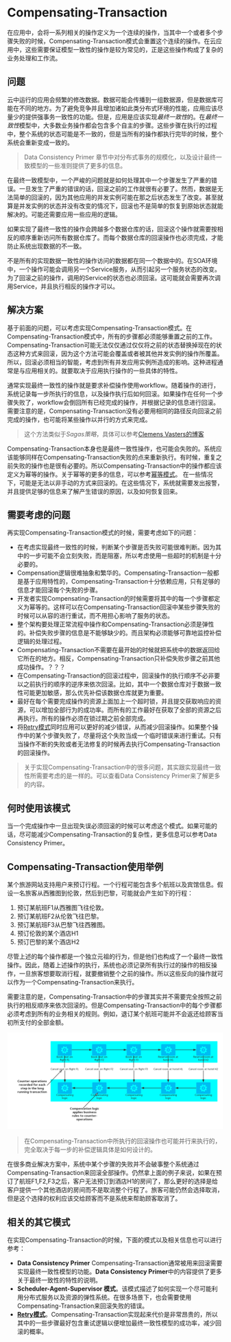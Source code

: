 # Compensating-Transaction

在应用中，会将一系列相关的操作定义为一个连续的操作，当其中一个或者多个步骤失败的时候，Compensating-Transaction模式会重置这个连续的操作。在云应用中，这些需要保证模型一致性的操作是较为常见的，正是这些操作构成了复杂的业务处理和工作流。

## 问题

云中运行的应用会频繁的修改数据。数据可能会传播到一组数据源，但是数据库可能在不同的地方。为了避免竞争并且增加诸如此类分布式环境的性能，应用应该尽量少的提供强事务一致性的功能。但是，应用是应该实现*最终一致性*的。在*最终一致性*模型中，大多数业务操作都会包含多个自主的步骤。这些步骤在执行的过程中，整个系统的状态可能是不一致的，但是当所有的操作都执行完毕的时候，整个系统会重新变成一致的。

> Data Consistency Primer 章节中对分布式事务的规模化，以及设计最终一致模型的一些准则提供了更多的信息。

在最终一致模型中，一个严峻的问题就是如何处理其中一个步骤发生了严重的错误。一旦发生了严重的错误的话，回滚之前的工作就很有必要了。然而，数据是无法简单的回滚的，因为其他应用的并发实例可能在那之后状态发生了改变。甚至就算是并发实例的状态并没有改变的情况下，回滚也不是简单的恢复到原始状态就能解决的。可能还需要应用一些应用的逻辑。

如果实现了最终一致性的操作会跨越多个数据仓库的话，回滚这个操作就需要按相反的顺序重新访问所有数据仓库了。而每个数据仓库的回滚操作也必须完成，才能防止系统出现数据的不一致。

不是所有的实现数据一致性的操作访问的数据都在同一个数据中的。在SOA环境中，一个操作可能会调用另一个Service服务，从而引起另一个服务状态的改变。为了回滚之前的操作，调用的Service的状态也必须回滚。这可能就会需要再次调用Service，并且执行相反的操作才可以。

## 解决方案

基于前面的问题，可以考虑实现Compensating-Transaction模式。在Compensating-Transaction模式中，所有的步骤都必须能够重置之前的工作。Compensating-Transaction可能无法仅仅通过仅仅将之前的状态替换掉现在的状态这种方式来回滚，因为这个方法可能会覆盖或者被其他并发实例的操作所覆盖。所以，回滚必须相当的智能，考虑到所有并发应用实例所造成的影响。这种进程通常是与应用相关的。就要取决于应用执行操作的一些具体的特性。

通常实现最终一致性的操作就是要求补偿操作使用workflow。随着操作的进行，系统记录每一步所执行的信息，以及操作执行后如何回滚。如果操作在任何一个步骤失败了，workflow会倒回所有已经完成的操作，并根据记录的信息进行回滚。需要注意的是，Compensating-Transaction没有必要用相同的路径反向回滚之前完成的操作，也可能将某些操作以并行的方式来完成。

> 这个方法类似于*Sagas策略*，具体可以参考[Clemens Vasters的博客](http://vasters.com/clemensv/2012/09/01/Sagas.aspx)

Compensating-Transaction本身也是最终一致性操作，也可能会失败的。系统应该能够同样在Compensating-Transaction失败的点来重新执行。有时候，重复之前失败的操作也是很有必要的。所以Compensating-Transaction中的操作都应该定义为幂等的操作。关于幂等的更多的信息，可以参考[幂等模式](http://blog.jonathanoliver.com/2010/04/idempotency-patterns/)。
在一些情况下，可能是无法以非手动的方式来回滚的。在这些情况下，系统就需要发出报警，并且提供足够的信息来了解产生错误的原因，以及如何恢复回来。

## 需要考虑的问题

再实现Compensating-Transaction模式的时候，需要考虑如下的问题：

* 在考虑实现最终一致性的时候，判断某个步骤是否失败可能很难判断。因为其中的一步可能不会立刻失败，而是阻塞，所以考虑使用一些超时的机制是十分必要的。
* Compensation逻辑很难抽象和繁华的。Compensating-Transaction一般都是基于应用特性的，Compensating-Transaction十分依赖应用，只有足够的信息才能回滚每个失败的步骤。
* 开发者实现Compensating-Transaction的时候需要将其中的每一个步骤都定义为幂等的。这样可以在Compensating-Transaction回滚中某些步骤失败的时候可以从容的进行重试，而不用担心影响了服务的状态。
* 整个架构要处理正常流程中操作和Compensating-Transaction必须是弹性的。补偿失败步骤的信息是不能够缺少的。而且架构必须能够可靠地监控补偿逻辑的处理过程。
* Compensating-Transaction不需要在最开始的时候就把系统中的数据返回给它所在的地方。相反，Compensating-Transaction只补偿失败步骤之前其他成功操作。？？？
* 在Compensating-Transaction的回滚过程中，回滚操作的执行顺序不必非要以之前执行的顺序的逆序来依次回滚。比如，其中一个数据仓库对于数据一致性可能更加敏感，那么优先补偿该数据仓库就更为重要。
* 最好在每个需要完成操作的资源上面加上一个超时锁，并且提交获取响应的资源，可以增加全部行为的成功率。而所有的工作最好在获取了全部的资源之后再执行。所有的操作必须在锁过期之前全部完成。
* 将[Retry模式](../Retry/retry-pattern.md)同时应用可以更好的减少错误，从而减少回滚操作。如果整个操作中的某个步骤失败了，尽量将这个失败当成一个临时错误来进行重试。只有当操作不断的失败或者无法修复的时候再去执行Compensating-Transaction的回滚操作。
> 关于实现Compensating-Transaction中的很多问题，其实跟实现最终一致性所需要考虑的是一样的。可以查看Data Consistency Primer来了解更多的内容。

## 何时使用该模式

当一个完成操作中一旦出现失误必须回滚的时候可以考虑这个模式。如果可能的话，尽可能减少Compensating-Transaction的复杂性，更多信息可以参考Data Consistency Primer。

## Compensating-Transaction使用举例

某个旅游网站支持用户来预订行程。一个行程可能包含多个航班以及宾馆信息。假设一名旅客从西雅图到伦敦，然后到巴黎，可能就会产生如下的行程：

1. 预订某航班F1从西雅图飞往伦敦。
2. 预订某航班F2从伦敦飞往巴黎。
3. 预订某航班F3从巴黎飞往西雅图。
4. 预订伦敦的某个酒店H1
5. 预订巴黎的某个酒店H2

尽管上述的每个操作都是一个独立元祖的行为，但是他们也构成了一个最终一致性操作。因此，随着上述操作的执行，系统也必须记录所有执行过的操作的相反操作，一旦旅客想要取消行程，就要撤销整个之前的操作。所以这些反向的操作就可以作为一个Compensating-Transaction来执行。

需要注意的是，Compensating-Transaction中的步骤其实并不需要完全按照之前执行的相反顺序来依次回滚的。但是Compensating-Transaction中的每个步骤都必须考虑到所有的业务相关的规则。例如，退订某个航班可能并不会返还给顾客当初所支付的全部金额。

![](Compensating-Transaction.png)

> 在Compensating-Transaction中所执行的回滚操作也可能并行来执行的，完全取决于每一步的补偿逻辑具体是如何设计的。

在很多商业解决方案中，系统中某个步骤的失败并不会破事整个系统通过Compensating-Transaction来回滚全部操作。仍然拿上面的例子来说，如果在预订了航班F1,F2,F3之后，客户无法预订到酒店H1的房间了，那么更好的选择是给客户提供一个其他酒店的房间而不是取消整个行程了。旅客可能仍然会选择取消，但是这个选择的权利应该交给顾客而不是系统来帮助顾客取消了。

## 相关的其它模式

在实现Compensating-Transaction的时候，下面的模式以及相关信息也可以进行参考：

* **Data Consistency Primer** Compensating-Transaction通常被用来回滚需要实现最终一致性模型的功能。**Data Consistency Primer**中的内容提供了更多关于最终一致性的特性的说明。
* **Scheduler-Agent-Supervisor 模式**。该模式描述了如何实现一个尽可能利用分布式服务以及资源的弹性系统。在很多场景下，也会需要使用Compensating-Transaction来回滚失败的错误。
* **[Retry模式](../Retry/retry-pattern.md)**。Compensating-Transaction实现起来代价是非常昂贵的，所以其中的一些步骤最好包含重试逻辑以便增加最终一致性模型的成功率，减少回滚的概率。
